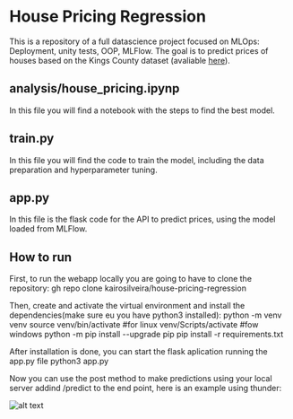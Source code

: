 # House Pricing Regression

This is a repository of a full datascience project focused on MLOps: Deployment, unity tests, OOP, MLFlow. The goal is to predict prices of houses based on the Kings County dataset (avaliable [here]).

 

## analysis/house_pricing.ipynp
In this file you will find a notebook with the steps to find the best model.

## train.py
In this file you will find the code to train the model, including the data preparation and hyperparameter tuning.

## app.py
In this file is the flask code for the API to predict prices, using the model loaded from MLFlow.

## How to run
First, to run the webapp locally you are going to have to clone the repository:
  gh repo clone kairosilveira/house-pricing-regression

Then, create and activate the virtual environment and install the dependencies(make sure eu you have python3 installed):
    python -m venv venv
    source venv/bin/activate #for linux
    venv/Scripts/activate #fow windows
    python -m pip install --upgrade pip
    pip install -r requirements.txt

After installation is done, you can start the flask aplication running the app.py file
    python3 app.py

Now you can use the post method to make predictions using your local server addind /predict to the end point, here is an example using thunder:

![alt text](tests/API_test_thunder.png.png)





[here]: https://www.kaggle.com/harlfoxem/housesalesprediction